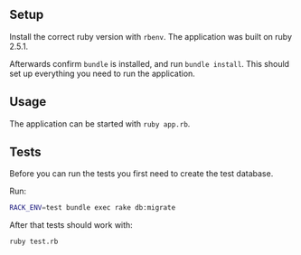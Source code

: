 Setup
-----

Install the correct ruby version with `rbenv`. The application was built on ruby 2.5.1.

Afterwards confirm `bundle` is installed, and run `bundle install`. This should set up everything you need to run the application.

Usage
-----

The application can be started with `ruby app.rb`.

Tests
-----
Before you can run the tests you first need to create the test database.

Run:
```bash
RACK_ENV=test bundle exec rake db:migrate
```

After that tests should work with:
```bash
ruby test.rb
```